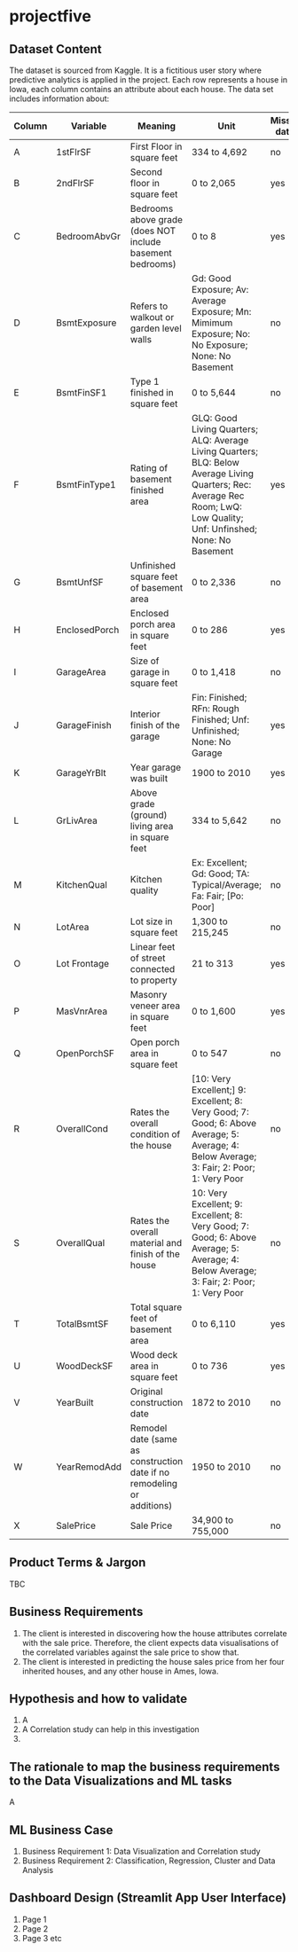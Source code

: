 # projectfive

## Dataset Content 
The dataset is sourced from Kaggle. It is a fictitious user story where predictive analytics is applied in the project. Each row represents a house in Iowa, each column contains an attribute about each house. The data set includes information about:


| Column  | Variable | Meaning | Unit | Missing data? | 
| ----------- | ----------- | ----------- | ----------- | ----------- | 
|   A  | 1stFlrSF     |  First Floor in square feet   |   334 to 4,692     |  no  | 
|   B   |  2ndFlrSF    |  Second floor in square feet   |   0 to 2,065     |  yes  | 
|   C   |  BedroomAbvGr    | Bedrooms above grade (does NOT include basement bedrooms)    |   0 to 8     |  yes  | 
|    D  |  BsmtExposure    |  Refers to walkout or garden level walls   |  Gd: Good Exposure; Av: Average Exposure; Mn: Mimimum Exposure; No: No Exposure; None: No Basement| no  | 
|   E   |  BsmtFinSF1    |  Type 1 finished in square feet   |  0 to 5,644     |  no  | 
|    F  |  BsmtFinType1    | Rating of basement finished area    |  GLQ: Good Living Quarters; ALQ: Average Living Quarters; BLQ: Below Average Living Quarters; Rec: Average Rec Room; LwQ: Low Quality; Unf: Unfinshed; None: No Basement |  yes  | 
|    G  |  BsmtUnfSF    |  Unfinished square feet of basement area   |  0 to 2,336      |  no  | 
|    H  |   EnclosedPorch   | Enclosed porch area in square feet    |  0 to 286      |  yes  | 
|    I  |  GarageArea    |  Size of garage in square feet   |  0 to 1,418      | no   | 
|     J |    GarageFinish  |  Interior finish of the garage   |  Fin: Finished; RFn: Rough Finished; Unf: Unfinished; None: No Garage|  yes  | 
|     K |  GarageYrBlt    | Year garage was built    |     1900 to 2010   |  yes  | 
|     L |   GrLivArea   |  Above grade (ground) living area in square feet   | 334 to 5,642 | no   | 
|     M | KitchenQual     |  Kitchen quality   |   Ex: Excellent; Gd: Good; TA: Typical/Average; Fa: Fair; [Po: Poor]     |  no  | 
|     N |LotArea      |  Lot size in square feet   |   1,300 to 215,245     |  no  | 
|    O  |Lot Frontage      |  Linear feet of street connected to property   |  21 to 313      |   yes | 
|    P  | MasVnrArea     | Masonry veneer area in square feet    | 0 to 1,600       | yes  | 
|    Q  | OpenPorchSF     |  Open porch area in square feet   |    0 to 547    |  no  | 
|    R  |  OverallCond    | Rates the overall condition of the house    |   [10: Very Excellent;] 9: Excellent; 8: Very Good; 7: Good; 6: Above Average; 5: Average; 4: Below Average; 3: Fair; 2: Poor; 1: Very Poor |  no  | 
|    S  | OverallQual     | Rates the overall material and finish of the house    | 10: Very Excellent; 9: Excellent; 8: Very Good; 7: Good; 6: Above Average; 5: Average; 4: Below Average; 3: Fair; 2: Poor; 1: Very Poor  |  no  | 
|    T  | TotalBsmtSF     |  Total square feet of basement area   |   0 to 6,110     | yes  | 
|    U  |WoodDeckSF     |   Wood deck area in square feet  |  0 to 736      | yes  | 
|    V  | YearBuilt     |  Original construction date   |  1872 to 2010      |  no  | 
|    W  | YearRemodAdd     |  Remodel date (same as construction date if no remodeling or additions)   |    1950 to 2010    | no   | 
|    X  |  SalePrice    |   Sale Price   |   34,900 to 755,000     |no    | 

## Product Terms & Jargon 
TBC

## Business Requirements 
1.	The client is interested in discovering how the house attributes correlate with the sale price. Therefore, the client expects data visualisations of the correlated variables against the sale price to show that.
2.	The client is interested in predicting the house sales price from her four inherited houses, and any other house in Ames, Iowa.

## Hypothesis and how to validate 
1.	A
2.	A Correlation study can help in this investigation
3.	

## The rationale to map the business requirements to the Data Visualizations and ML tasks 
A

## ML Business Case 
1.	Business Requirement 1: Data Visualization and Correlation study
2.	Business Requirement 2: Classification, Regression, Cluster and Data Analysis

## Dashboard Design (Streamlit App User Interface) 
1.	Page 1
2.	Page 2
3.	Page 3 etc

